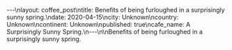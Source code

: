 ---\nlayout: coffee_post\ntitle: Benefits of being furloughed in a surprisingly sunny spring.\ndate: 2020-04-15\ncity: Unknown\ncountry: Unknown\ncontinent: Unknown\npublished: true\ncafe_name: A Surprisingly Sunny Spring.\n---\n\nBenefits of being furloughed in a surprisingly sunny spring.